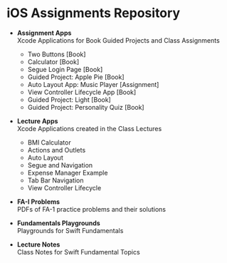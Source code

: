 # iOS Assignments Repository

- **Assignment Apps**  
    Xcode Applications for Book Guided Projects and Class Assignments

    - Two Buttons [Book]
    - Calculator [Book]
    - Segue Login Page [Book]
    - Guided Project: Apple Pie [Book]
    - Auto Layout App: Music Player [Assignment]
    - View Controller Lifecycle App [Book]
    - Guided Project: Light [Book]
    - Guided Project: Personality Quiz [Book]

- **Lecture Apps**  
    Xcode Applications created in the Class Lectures

    - BMI Calculator
    - Actions and Outlets
    - Auto Layout
    - Segue and Navigation
    - Expense Manager Example
    - Tab Bar Navigation
    - View Controller Lifecycle

- **FA-I Problems**  
    PDFs of FA-1 practice problems and their solutions

- **Fundamentals Playgrounds**  
    Playgrounds for Swift Fundamentals

- **Lecture Notes**  
    Class Notes for Swift Fundamental Topics
